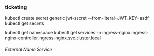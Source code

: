 ### ticketing
kubectl create secret generic jwt-secret --from-literal=JWT_KEY=asdf
kubectl get secrets

kubectl get namespace
kubectl get services -n ingress-nginx
ingress-nginx-controller.ingress-nginx.svc.cluster.local
###### External Name Service